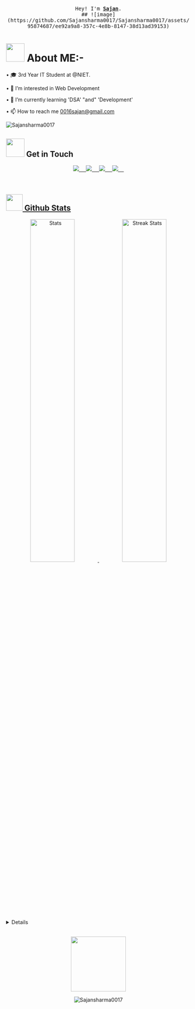 <p align="center">
  <br>
  <samp>
    <span>
      Hey! I'm <a rel="nofollow noopener noreferrer" target="_blank" href=""><b>Sajan</b></a>.
    </span>
    <br>
## ![image](https://github.com/Sajansharma0017/Sajansharma0017/assets/95874687/ee92a9a8-357c-4e8b-8147-38d13ad39153)

# <img height="50" src="https://media.tenor.com/u56nhKZD24AAAAAj/catkiss-cat.gif"/> About ME:-
• 🎓 3rd Year IT Student at @NIET.

• 👀 I’m interested in Web Development

• 🌱 I’m currently learning 'DSA' "and" 'Development'

• 📫 How to reach me 0016sajan@gmail.com

<!---
Sajansharma0017/Sajansharma0017 is a ✨ special ✨ repository because its `README.md` (this file) appears on your GitHub profile.
You can click the Preview link to take a look at your changes.
--->
![Sajansharma0017](https://komarev.com/ghpvc/?username=Sajansharma0017)


## <img height="50" src="https://media.tenor.com/uxO8UkvrXz4AAAAi/animation-cat.gif"/> Get in Touch

<p align="center"> 
<a href = "https://www.linkedin.com/in/sajan-sharma-081790218"> <img src = "https://img.shields.io/badge/-Sajansharma0017-blue?style=flat&logo=Linkedin&logoColor=white&link=https://www.linkedin.com/in/sajan-sharma-081790218" /> &nbsp; &nbsp; 
<a href = "https://github.com/Sajansharma0017"> <img src = "https://img.shields.io/badge/-Sajansharma0017-%23121011.svg?style=flat&logo=github&logoColor=white&link=https://github.com/Sajansharma0017/" /> &nbsp; &nbsp; 
<a href = "https://twitter.com"> <img src = "https://img.shields.io/badge/-Sajansharma0017-blue.svg?style=flat&logo=Twitter&logoColor=blue&logoColor=blue&link=https://twitter.com" /> &nbsp; &nbsp; 
<a href = "mailto:Sajansharma0017@outlook.com"> <img src = "https://img.shields.io/badge/Sajansharma0017@outlook.com-0078D4?style=flat&logo=microsoft-outlook&logoColor=white&link=mailto:Sajansharma0017@outlook.com" /> &nbsp; &nbsp; 

</p>

<br>

## <img height="45" src="https://media.tenor.com/tKYbGz3wNCAAAAAi/catscafe-penguin.gif"/> Github Stats
<div align="center">
    <a href="https://github-readme-stats.vercel.app">
        <img width="49%" alt="Stats" src="https://my-stats-lemon.vercel.app/api?username=Sajansharma0017&show_icons=true&theme=tokyonight&hide_border=true"/>
    </a>
    <a href="https://github-readme-streak-stats.herokuapp.com">
        <img width="49%" alt="Streak Stats" src="https://github-readme-streak-stats.herokuapp.com/?user=Sajansharma0017&theme=tokyonight&hide_border=true"/>
    </a>
</div>

<details closed>

<p align="center"> <img src = "https://metrics.lecoq.io/Sajansharma0017?template=terminal&base=header%2C%20activity%2C%20community%2C%20repositories%2C%20metadata&base.indepth=false&base.hireable=false&base.skip=false&config.timezone=Asia%2FCalcutta" />
</p>  

</details>

<br>


<p align="center">
<img height="150" src="https://media.tenor.com/vlatqJBjMi0AAAAj/among-us.gif"/></p>

<p align="center"> <img src="https://komarev.com/ghpvc/?username=Sajansharma0017" alt="Sajansharma0017" /> </p>
